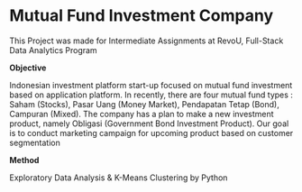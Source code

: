 # Mutual Fund Investment Company


This Project was made for Intermediate Assignments at RevoU, Full-Stack Data Analytics Program

**Objective**

Indonesian investment platform start-up focused on mutual fund investment based on application platform. In recently, there are four mutual fund types : Saham (Stocks), Pasar Uang (Money Market), Pendapatan Tetap (Bond), Campuran (Mixed). The company has a plan to make a new investment product, namely Obligasi (Government Bond Investment Product). Our goal is to conduct marketing campaign for upcoming product based on customer segmentation

**Method**

Exploratory Data Analysis & K-Means Clustering by Python
